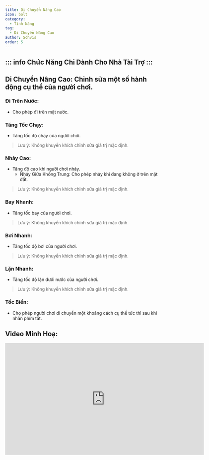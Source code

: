 ```yaml
---
title: Di Chuyển Nâng Cao
icon: bolt
category:
  - Tính Năng
tag:
  - Di Chuyển Nâng Cao
author: Schvis
order: 5
---
```

::: info Chức Năng Chỉ Dành Cho Nhà Tài Trợ
:::
---
## Di Chuyển Nâng Cao: Chỉnh sửa một số hành động cụ thể của người chơi.
### Đi Trên Nước:
- Cho phép đi trên mặt nước.
### Tăng Tốc Chạy:
- Tăng tốc độ chạy của người chơi.
> Lưu ý: Không khuyến khích chỉnh sửa giá trị mặc định.
### Nhảy Cao:
- Tăng độ cao khi người chơi nhảy.
    - Nhảy Giữa Không Trung: Cho phép nhảy khi đang không ở trên mặt đất.
> Lưu ý: Không khuyến khích chỉnh sửa giá trị mặc định.
### Bay Nhanh:
- Tăng tốc bay của người chơi.
> Lưu ý: Không khuyến khích chỉnh sửa giá trị mặc định.
### Bơi Nhanh: 
- Tăng tốc độ bơi của người chơi.
> Lưu ý: Không khuyến khích chỉnh sửa giá trị mặc định.
### Lặn Nhanh:
- Tăng tốc độ lặn dưới nước của người chơi.
> Lưu ý: Không khuyến khích chỉnh sửa giá trị mặc định.
### Tốc Biến:
- Cho phép người chơi di chuyển một khoảng cách cụ thể tức thì sau khi nhấn phím tắt.

## Video Minh Hoạ:

<div class="iframe-container"><iframe width="640" height="360" src="https://www.youtube.com/embed/wMd9icqhFQg?list=PL5eI1Tb64p56g27qfYk7VuFTz4FK6YrKa" title="Korepi - Extra Movement (Sponsor)" frameborder="0" allow="accelerometer; autoplay; clipboard-write; encrypted-media; gyroscope; picture-in-picture; web-share" allowfullscreen></iframe></div>
